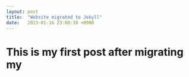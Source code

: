 ```yaml
---
layout: post
title:  "Website migrated to Jekyll"
date:   2023-01-16 23:00:38 +0900
---
```



# This is my first post after migrating my